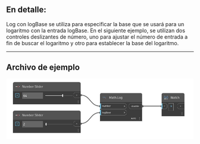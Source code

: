 ## En detalle:
Log con logBase se utiliza para especificar la base que se usará para un logaritmo con la entrada logBase. En el siguiente ejemplo, se utilizan dos controles deslizantes de número, uno para ajustar el número de entrada a fin de buscar el logaritmo y otro para establecer la base del logaritmo.
___
## Archivo de ejemplo

![Log (number, logBase)](./DSCore.Math.Log(number,%20logBase)_img.jpg)

